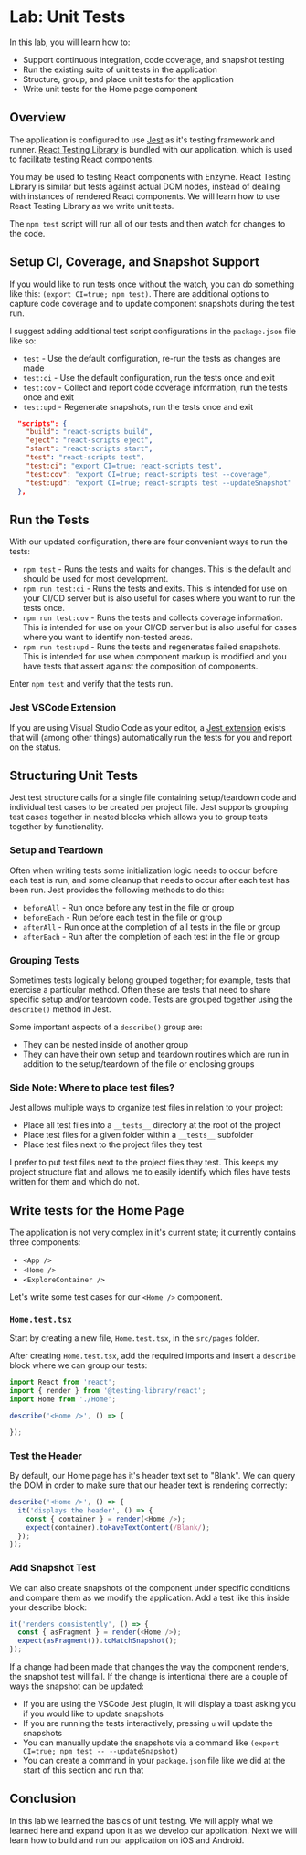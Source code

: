 # Lab: Unit Tests

In this lab, you will learn how to:

- Support continuous integration, code coverage, and snapshot testing
- Run the existing suite of unit tests in the application
- Structure, group, and place unit tests for the application
- Write unit tests for the Home page component

## Overview

The application is configured to use [Jest](https://jestjs.io) as it's testing framework and runner. <a href="https://testing-library.com/docs/react-testing-library/intro" target="_blank"> React Testing Library</a> is bundled with our application, which is used to facilitate testing React components.

You may be used to testing React components with Enzyme. React Testing Library is similar but tests against actual DOM nodes, instead of dealing with instances of rendered React components. We will learn how to use React Testing Library as we write unit tests.

The `npm test` script will run all of our tests and then watch for changes to the code.

## Setup CI, Coverage, and Snapshot Support

If you would like to run tests once without the watch, you can do something like this: `(export CI=true; npm test)`. There are additional options to capture code coverage and to update component snapshots during the test run.

I suggest adding additional test script configurations in the `package.json` file like so:

- `test` - Use the default configuration, re-run the tests as changes are made
- `test:ci` - Use the default configuration, run the tests once and exit
- `test:cov` - Collect and report code coverage information, run the tests once and exit
- `test:upd` - Regenerate snapshots, run the tests once and exit

```json
  "scripts": {
    "build": "react-scripts build",
    "eject": "react-scripts eject",
    "start": "react-scripts start",
    "test": "react-scripts test",
    "test:ci": "export CI=true; react-scripts test",
    "test:cov": "export CI=true; react-scripts test --coverage",
    "test:upd": "export CI=true; react-scripts test --updateSnapshot"
  },
```

## Run the Tests

With our updated configuration, there are four convenient ways to run the tests:

- `npm test` - Runs the tests and waits for changes. This is the default and should be used for most development.
- `npm run test:ci` - Runs the tests and exits. This is intended for use on your CI/CD server but is also useful for cases where you want to run the tests once.
- `npm run test:cov` - Runs the tests and collects coverage information. This is intended for use on your CI/CD server but is also useful for cases where you want to identify non-tested areas.
- `npm run test:upd` - Runs the tests and regenerates failed snapshots. This is intended for use when component markup is modified and you have tests that assert against the composition of components.

Enter `npm test` and verify that the tests run.

### Jest VSCode Extension

If you are using Visual Studio Code as your editor, a [Jest extension](https://github.com/jest-community/vscode-jest) exists that will (among other things) automatically run the tests for you and report on the status.

## Structuring Unit Tests

Jest test structure calls for a single file containing setup/teardown code and individual test cases to be created per project file. Jest supports grouping test cases together in nested blocks which allows you to group tests together by functionality.

### Setup and Teardown

Often when writing tests some initialization logic needs to occur before each test is run, and some cleanup that needs to occur after each test has been run. Jest provides the following methods to do this:

- `beforeAll` - Run once before any test in the file or group
- `beforeEach` - Run before each test in the file or group
- `afterAll` - Run once at the completion of all tests in the file or group
- `afterEach` - Run after the completion of each test in the file or group

### Grouping Tests

Sometimes tests logically belong grouped together; for example, tests that exercise a particular method. Often these are tests that need to share specific setup and/or teardown code. Tests are grouped together using the `describe()` method in Jest.

Some important aspects of a `describe()` group are:

- They can be nested inside of another group
- They can have their own setup and teardown routines which are run in addition to the setup/teardown of the file or enclosing groups

### Side Note: Where to place test files?

Jest allows multiple ways to organize test files in relation to your project:

- Place all test files into a `__tests__` directory at the root of the project
- Place test files for a given folder within a `__tests__` subfolder
- Place test files next to the project files they test

I prefer to put test files next to the project files they test. This keeps my project structure flat and allows me to easily identify which files have tests written for them and which do not.

## Write tests for the Home Page

The application is not very complex in it's current state; it currently contains three components:

- `<App />`
- `<Home />`
- `<ExploreContainer />`

Let's write some test cases for our `<Home />` component.

### `Home.test.tsx`

Start by creating a new file, `Home.test.tsx`, in the `src/pages` folder.

After creating `Home.test.tsx`, add the required imports and insert a `describe` block where we can group our tests:

```Typescript
import React from 'react';
import { render } from '@testing-library/react';
import Home from './Home';

describe('<Home />', () => {

});
```

### Test the Header

By default, our Home page has it's header text set to "Blank". We can query the DOM in order to make sure that our header text is rendering correctly:

```Typescript
describe('<Home />', () => {
  it('displays the header', () => {
    const { container } = render(<Home />);
    expect(container).toHaveTextContent(/Blank/);
  });
});
```

### Add Snapshot Test

We can also create snapshots of the component under specific conditions and compare them as we modify the application. Add a test like this inside your describe block:

```TypeScript
it('renders consistently', () => {
  const { asFragment } = render(<Home />);
  expect(asFragment()).toMatchSnapshot();
});
```

If a change had been made that changes the way the component renders, the snapshot test will fail. If the change is intentional there are a couple of ways the snapshot can be updated:

- If you are using the VSCode Jest plugin, it will display a toast asking you if you would like to update snapshots
- If you are running the tests interactively, pressing `u` will update the snapshots
- You can manually update the snapshots via a command like `(export CI=true; npm test -- --updateSnapshot)`
- You can create a command in your `package.json` file like we did at the start of this section and run that

## Conclusion

In this lab we learned the basics of unit testing. We will apply what we learned here and expand upon it as we develop our application. Next we will learn how to build and run our application on iOS and Android.

